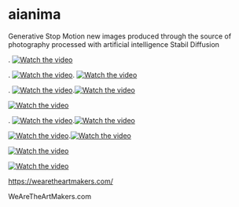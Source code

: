 # aianima
Generative Stop Motion new images produced through the source of photography processed with artificial intelligence Stabil Diffusion 

.
[![Watch the video](https://wearetheartmakers.com/us/images/2022/11/01/2D3F7ED3-5FFC-4312-8044-B9FEB4762D6B.gif)](https://youtu.be/j3y20vm7Km0)

.
[![Watch the video](https://wearetheartmakers.com/us/images/2022/11/01/79A2D785-B390-4B6D-94E1-60CF65454F06.gif)](https://youtu.be/j3y20vm7Km0). [![Watch the video](https://wearetheartmakers.com/wp-content/uploads/2022/10/demir-FX2.gif)](https://youtu.be/j3y20vm7Km0)

.
[![Watch the video](https://wearetheartmakers.com/us/images/2022/11/01/5099336E-6088-4F9C-8EA8-290209E59EF8.gif)](https://youtu.be/j3y20vm7Km0).[![Watch the video](https://wearetheartmakers.com/wp-content/uploads/2022/10/demirFX3.gif)](https://youtu.be/j3y20vm7Km0)

[![Watch the video](https://wearetheartmakers.com/us/images/2022/11/01/D0EEF632-70AF-4835-A269-E18EE0461691.gif)](https://youtu.be/j3y20vm7Km0)

.
[![Watch the video](https://wearetheartmakers.com/wp-content/uploads/2022/10/clowninroom.gif)](https://youtu.be/j3y20vm7Km0).[![Watch the video](https://wearetheartmakers.com/img/hat-boy-rasta.gif)](https://youtu.be/j3y20vm7Km0)


[![Watch the video](https://wearetheartmakers.com/img/beard-boy.gif)](https://youtu.be/j3y20vm7Km0).[![Watch the video](https://wearetheartmakers.com/img/pose-boy.gif)](https://youtu.be/j3y20vm7Km0)

[![Watch the video](https://wearetheartmakers.com/wp-content/uploads/2022/10/watam-demir.gif)](https://youtu.be/j3y20vm7Km0)


[![Watch the video](https://wearetheartmakers.com/img/polarait-demir.gif)](https://youtu.be/j3y20vm7Km0)



https://wearetheartmakers.com/


WeAreTheArtMakers.com 

